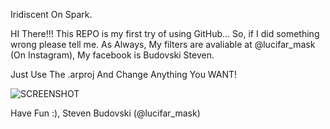 Iridiscent On Spark.

HI There!!!
This REPO is my first try of using GitHub...
So, if I did something wrong please tell me.
As Always, My filters are avaliable at @lucifar_mask (On Instagram), My facebook is Budovski Steven.

Just Use The .arproj And Change Anything You WANT!




![SCREENSHOT](https://raw.githubusercontent.com/lucifar-mask/Spark-AR-LUCIFAR/master/Screen%20Shot%202019-11-07%20at%2021.17.26.png)







Have Fun :),
Steven Budovski (@lucifar_mask)

